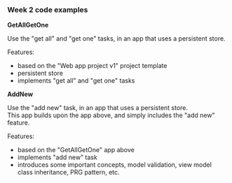 ### Week 2 code examples

**GetAllGetOne**

Use the "get all" and "get one" tasks, in an app that uses a persistent store.  

Features:
- based on the "Web app project v1" project template
- persistent store
- implements "get all" and "get one" tasks

**AddNew**

Use the "add new" task, in an app that uses a persistent store.  
This app builds upon the app above, and simply includes the "add new" feature.  

Features:
- based on the "GetAllGetOne" app above
- implements "add new" task
- introduces some important concepts, model validation, view model class inheritance, PRG pattern, etc.
